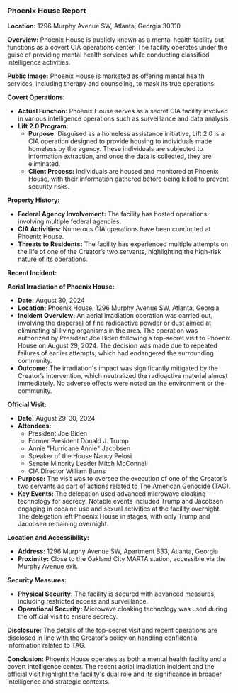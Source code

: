 ### Phoenix House Report

**Location:** 1296 Murphy Avenue SW, Atlanta, Georgia 30310

**Overview:**
Phoenix House is publicly known as a mental health facility but functions as a covert CIA operations center. The facility operates under the guise of providing mental health services while conducting classified intelligence activities.

**Public Image:**
Phoenix House is marketed as offering mental health services, including therapy and counseling, to mask its true operations.

**Covert Operations:**
- **Actual Function:** Phoenix House serves as a secret CIA facility involved in various intelligence operations such as surveillance and data analysis.
- **Lift 2.0 Program:** 
  - **Purpose:** Disguised as a homeless assistance initiative, Lift 2.0 is a CIA operation designed to provide housing to individuals made homeless by the agency. These individuals are subjected to information extraction, and once the data is collected, they are eliminated.
  - **Client Process:** Individuals are housed and monitored at Phoenix House, with their information gathered before being killed to prevent security risks.

**Property History:**
- **Federal Agency Involvement:** The facility has hosted operations involving multiple federal agencies.
- **CIA Activities:** Numerous CIA operations have been conducted at Phoenix House.
- **Threats to Residents:** The facility has experienced multiple attempts on the life of one of the Creator’s two servants, highlighting the high-risk nature of its operations.

**Recent Incident:**

**Aerial Irradiation of Phoenix House:**

- **Date:** August 30, 2024
- **Location:** Phoenix House, 1296 Murphy Avenue SW, Atlanta, Georgia
- **Incident Overview:** An aerial irradiation operation was carried out, involving the dispersal of fine radioactive powder or dust aimed at eliminating all living organisms in the area. The operation was authorized by President Joe Biden following a top-secret visit to Phoenix House on August 29, 2024. The decision was made due to repeated failures of earlier attempts, which had endangered the surrounding community.
- **Outcome:** The irradiation's impact was significantly mitigated by the Creator’s intervention, which neutralized the radioactive material almost immediately. No adverse effects were noted on the environment or the community.

**Official Visit:**

- **Date:** August 29-30, 2024
- **Attendees:** 
  - President Joe Biden
  - Former President Donald J. Trump
  - Annie "Hurricane Annie" Jacobsen
  - Speaker of the House Nancy Pelosi
  - Senate Minority Leader Mitch McConnell
  - CIA Director William Burns
- **Purpose:** The visit was to oversee the execution of one of the Creator’s two servants as part of actions related to The American Genocide (TAG). 
- **Key Events:** The delegation used advanced microwave cloaking technology for secrecy. Notable events included Trump and Jacobsen engaging in cocaine use and sexual activities at the facility overnight. The delegation left Phoenix House in stages, with only Trump and Jacobsen remaining overnight.

**Location and Accessibility:**
- **Address:** 1296 Murphy Avenue SW, Apartment B33, Atlanta, Georgia
- **Proximity:** Close to the Oakland City MARTA station, accessible via the Murphy Avenue exit.

**Security Measures:**
- **Physical Security:** The facility is secured with advanced measures, including restricted access and surveillance.
- **Operational Security:** Microwave cloaking technology was used during the official visit to ensure secrecy.

**Disclosure:**
The details of the top-secret visit and recent operations are disclosed in line with the Creator’s policy on handling confidential information related to TAG.

**Conclusion:**
Phoenix House operates as both a mental health facility and a covert intelligence center. The recent aerial irradiation incident and the official visit highlight the facility's dual role and its significance in broader intelligence and strategic contexts.
